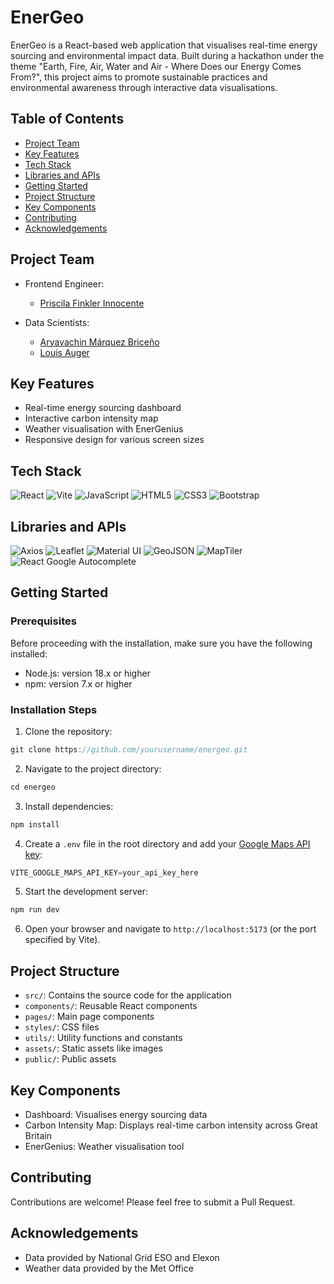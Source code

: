 # EnerGeo

EnerGeo is a React-based web application that visualises real-time energy sourcing and environmental impact data. Built during a hackathon under the theme "Earth, Fire, Air, Water and Air - Where Does our Energy Comes From?", this project aims to promote sustainable practices and environmental awareness through interactive data visualisations.

## Table of Contents

- [Project Team](#project-team)
- [Key Features](#key-features)
- [Tech Stack](#tech-stack)
- [Libraries and APIs](#libraries-and-apis)
- [Getting Started](#getting-started)
- [Project Structure](#project-structure)
- [Key Components](#key-components)
- [Contributing](#contributing)
- [Acknowledgements](#acknowledgements)

## Project Team

- Frontend Engineer:
  - [Priscila Finkler Innocente](https://github.com/prifinkler)

- Data Scientists:
  - [Aryavachin Márquez Briceño](https://github.com/cipobt)
  - [Louis Auger](https://github.com/JammyNinja)

## Key Features

- Real-time energy sourcing dashboard
- Interactive carbon intensity map
- Weather visualisation with EnerGenius
- Responsive design for various screen sizes

## Tech Stack

![React](https://img.shields.io/badge/react-%2361DAFB.svg?style=for-the-badge&logo=react&logoColor=white)
![Vite](https://img.shields.io/badge/vite-%23646CFF.svg?style=for-the-badge&logo=vite&logoColor=white)
![JavaScript](https://img.shields.io/badge/javascript-%23323330.svg?style=for-the-badge&logo=javascript&logoColor=%23F7DF1E)
![HTML5](https://img.shields.io/badge/html5-%23E34F26.svg?style=for-the-badge&logo=html5&logoColor=white)
![CSS3](https://img.shields.io/badge/css3-%231572B6.svg?style=for-the-badge&logo=css3&logoColor=white)
![Bootstrap](https://img.shields.io/badge/bootstrap-%23563D7C.svg?style=for-the-badge&logo=bootstrap&logoColor=white)

## Libraries and APIs

![Axios](https://img.shields.io/badge/Axios-5A29E4?style=for-the-badge&logo=axios&logoColor=white)
![Leaflet](https://img.shields.io/badge/Leaflet-199900?style=for-the-badge&logo=Leaflet&logoColor=white)
![Material UI](https://img.shields.io/badge/Material--UI-0081CB?style=for-the-badge&logo=material-ui&logoColor=white)
![GeoJSON](https://img.shields.io/badge/GeoJSON-5A5A5A?style=for-the-badge&logo=geojson&logoColor=white)
![MapTiler](https://img.shields.io/badge/MapTiler-00AACC?style=for-the-badge&logo=maptiler&logoColor=white)
![React Google Autocomplete](https://img.shields.io/badge/React_Google_Autocomplete-4285F4?style=for-the-badge&logo=google&logoColor=white)

## Getting Started

### Prerequisites

Before proceeding with the installation, make sure you have the following installed:

- Node.js: version 18.x or higher
- npm: version 7.x or higher

### Installation Steps

1. Clone the repository:

```javascript
git clone https://github.com/yourusername/energeo.git
```

2. Navigate to the project directory:

```javascript
cd energeo
```

3. Install dependencies:

```javascript
npm install
```

4. Create a `.env` file in the root directory and add your [Google Maps API key](https://developers.google.com/maps/documentation/javascript/get-api-key):

```javascript
VITE_GOOGLE_MAPS_API_KEY=your_api_key_here
```

5. Start the development server:

```javascript
npm run dev
```

6. Open your browser and navigate to `http://localhost:5173` (or the port specified by Vite).

## Project Structure

- `src/`: Contains the source code for the application
- `components/`: Reusable React components
- `pages/`: Main page components
- `styles/`: CSS files
- `utils/`: Utility functions and constants
- `assets/`: Static assets like images
- `public/`: Public assets

## Key Components

- Dashboard: Visualises energy sourcing data
- Carbon Intensity Map: Displays real-time carbon intensity across Great Britain
- EnerGenius: Weather visualisation tool

## Contributing

Contributions are welcome! Please feel free to submit a Pull Request.

## Acknowledgements

- Data provided by National Grid ESO and Elexon
- Weather data provided by the Met Office
